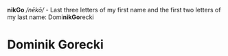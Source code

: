 **nikGo** */nēkō/* - Last three letters of my first name and the first two letters of my last name: Domi**nikGo**recki 

# Dominik Gorecki